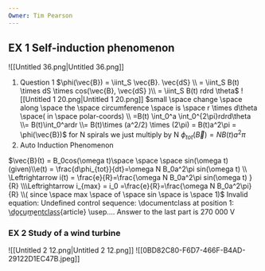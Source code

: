 ```yaml
---
Owner: Tim Pearson
---
```

## EX 1 Self-induction phenomenon
![[Untitled 36.png|Untitled 36.png]]
1. Question 1
$\phi(\vec{B}) = \iint_S \vec{B}. \vec{dS} \\ = \iint_S B(t) \times dS \times cos(\vec{B}, \vec{dS} )\\ = \iint_S B(t) rdrd \theta$
![[Untitled 1 20.png|Untitled 1 20.png]]
$small \space change \space along \space the \space circumference \space is \space r \times d\theta \space( in \space polar-coords) \\ =B(t) \int_0^a \int_0^{2\pi}rdrd\theta \\= B(t)\int_0^ardr \\= B(t)\times (a^2/2) \times (2\pi) = B(t)a^2\pi = \phi(\vec{B})$
for N spirals we just multiply by N
$\phi_{tot}(\vec{B}) = NB(t)a^2\pi$
1. Auto Induction Phenomenon
  
$\vec{B}(t) = B_0cos(\omega t)\space \space \space sin(\omega t) (given)\\e(t) = \frac{d\phi_{tot}}{dt}=\omega N B_0a^2\pi sin(\omega t) \\ \Leftrightarrow i(t) = \frac{e}{R}=\frac{\omega N B_0a^2\pi sin(\omega t) }{R} \\\Leftrightarrow i_{max} = i_0 =\frac{e}{R}=\frac{\omega N B_0a^2\pi}{R} \\( since \space max \space of \space sin \space is \space 1)$
Invalid equation: Undefined control sequence: \documentclass at position 1: \̲d̲o̲c̲u̲m̲e̲n̲t̲c̲l̲a̲s̲s̲{article} \usep….
Answer to the last part is 270 000 V
  
### EX 2 Study of a wind turbine
![[Untitled 2 12.png|Untitled 2 12.png]]
![[0BD82C80-F6D7-466F-B4AD-29122D1EC47B.jpeg]]